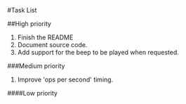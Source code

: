 #Task List 

##High priority
1. Finish the README
2. Document source code.
3. Add support for the beep to be played when requested.

###Medium priority
1. Improve 'ops per second' timing.

####Low priority
